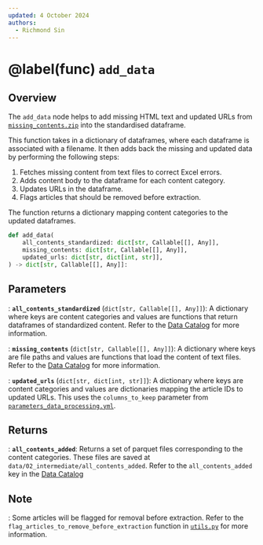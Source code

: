 ```yaml
---
updated: 4 October 2024
authors:
  - Richmond Sin
---
```


# @label(func) `add_data`

## Overview

The `add_data` node helps to add missing HTML text and updated URLs from [`missing_contents.zip`](https://github.com/) into the standardised dataframe.

This function takes in a dictionary of dataframes, where each dataframe is associated with a filename. It then adds back the missing and updated data by performing the following steps:

1. Fetches missing content from text files to correct Excel errors.
2. Adds content body to the dataframe for each content category.
3. Updates URLs in the dataframe.
4. Flags articles that should be removed before extraction.

The function returns a dictionary mapping content categories to the updated dataframes.

```python
def add_data(
    all_contents_standardized: dict[str, Callable[[], Any]],
    missing_contents: dict[str, Callable[[], Any]],
    updated_urls: dict[str, dict[int, str]],
) -> dict[str, Callable[[], Any]]:
```

## Parameters

: **`all_contents_standardized`** (`dict[str, Callable[[], Any]]`):
A dictionary where keys are content categories and values are functions that return dataframes of standardized content.
Refer to the [Data Catalog](https://github.com/) for more information.

: **`missing_contents`** (`dict[str, Callable[[], Any]]`):
A dictionary where keys are file paths and values are functions that load the content of text files.
Refer to the [Data Catalog](https://github.com/) for more information.

: **`updated_urls`** (`dict[str, dict[int, str]]`):
A dictionary where keys are content categories and values are dictionaries mapping the article IDs to updated URLs.
This uses the `columns_to_keep` parameter from [`parameters_data_processing.yml`](https://github.com/).

## Returns

: **`all_contents_added`**:
Returns a set of parquet files corresponding to the content categories. These files are saved at `data/02_intermediate/all_contents_added`. Refer to the `all_contents_added` key in the [Data Catalog](https://github.com/)

## Note

: Some articles will be flagged for removal before extraction. Refer to the `flag_articles_to_remove_before_extraction` function in [`utils.py`](https://github.com/) for more information.
